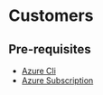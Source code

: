 # Customers

## Pre-requisites  
* [Azure Cli](https://docs.microsoft.com/en-us/cli/azure/install-azure-cli?view=azure-cli-latest)  
* [Azure Subscription](https://account.windowsazure.com/Subscriptions )  